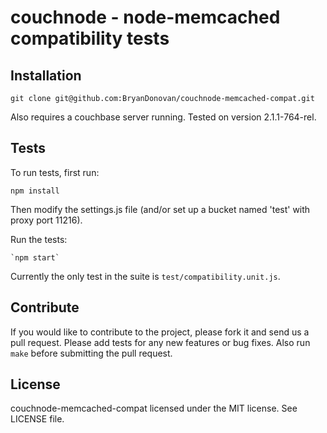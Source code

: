 couchnode - node-memcached compatibility tests
======================

## Installation

    git clone git@github.com:BryanDonovan/couchnode-memcached-compat.git

Also requires a couchbase server running. Tested on version 2.1.1-764-rel.


## Tests

To run tests, first run:

    npm install

Then modify the settings.js file (and/or set up a bucket named 'test' with proxy port 11216).

Run the tests:

    `npm start`

Currently the only test in the suite is ``test/compatibility.unit.js``.

## Contribute

If you would like to contribute to the project, please fork it and send us a pull request.  Please add tests
for any new features or bug fixes.  Also run ``make`` before submitting the pull request.


## License

couchnode-memcached-compat licensed under the MIT license. See LICENSE file.
